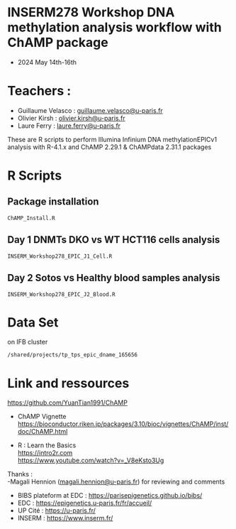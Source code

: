 # INSERM278 Workshop DNA methylation analysis workflow with ChAMP package

* 2024 May 14th-16th 
# Teachers :
- Guillaume Velasco : guillaume.velasco@u-paris.fr  
- Olivier Kirsh : olivier.kirsh@u-paris.fr  
- Laure Ferry : laure.ferry@u-paris.fr  

These are R scripts to perform Illumina Infinium DNA methylationEPICv1 analysis with R-4.1.x and ChAMP 2.29.1 & ChAMPdata 2.31.1 packages  
 
# R Scripts   
## Package installation   
`ChAMP_Install.R`  

## Day 1 DNMTs DKO vs WT HCT116 cells analysis  
`INSERM_Workshop278_EPIC_J1_Cell.R`  

## Day 2 Sotos vs Healthy blood samples analysis   
`INSERM_Workshop278_EPIC_J2_Blood.R`    

# Data Set
on IFB cluster  
```
/shared/projects/tp_tps_epic_dname_165656
```

# Link and ressources

https://github.com/YuanTian1991/ChAMP

* ChAMP Vignette  
https://bioconductor.riken.jp/packages/3.10/bioc/vignettes/ChAMP/inst/doc/ChAMP.html

* R : Learn the Basics   
https://intro2r.com  
https://www.youtube.com/watch?v=_V8eKsto3Ug  

Thanks :   
-Magali Hennion (magali.hennion@u-paris.fr) for reviewing and comments  
- BIBS plateform at EDC : https://parisepigenetics.github.io/bibs/  
- EDC : https://epigenetics.u-paris.fr/fr/accueil/  
- UP Cité : https://u-paris.fr/  
- INSERM : https://www.inserm.fr/  

